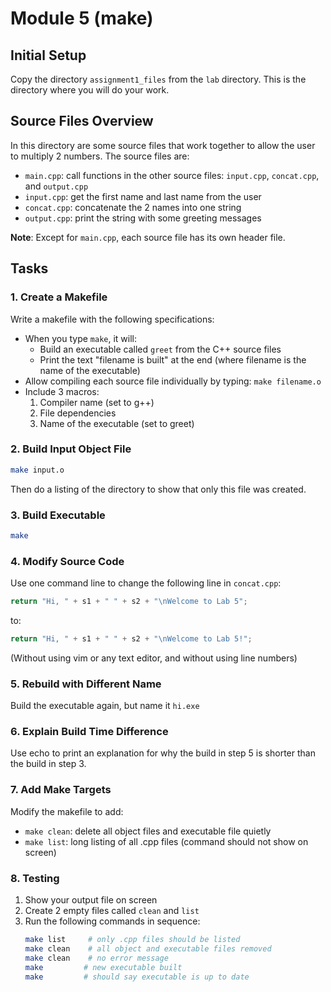 # Module 5 (make)

## Initial Setup
Copy the directory `assignment1_files` from the `lab` directory. This is the directory where you will do your work.

## Source Files Overview
In this directory are some source files that work together to allow the user to multiply 2 numbers. The source files are:

- `main.cpp`: call functions in the other source files: `input.cpp`, `concat.cpp`, and `output.cpp`
- `input.cpp`: get the first name and last name from the user
- `concat.cpp`: concatenate the 2 names into one string
- `output.cpp`: print the string with some greeting messages

**Note**: Except for `main.cpp`, each source file has its own header file.

## Tasks

### 1. Create a Makefile
Write a makefile with the following specifications:
- When you type `make`, it will:
  - Build an executable called `greet` from the C++ source files
  - Print the text "filename is built" at the end (where filename is the name of the executable)
- Allow compiling each source file individually by typing: `make filename.o`
- Include 3 macros:
  1. Compiler name (set to g++)
  2. File dependencies
  3. Name of the executable (set to greet)

### 2. Build Input Object File
```bash
make input.o
```
Then do a listing of the directory to show that only this file was created.

### 3. Build Executable
```bash
make
```

### 4. Modify Source Code
Use one command line to change the following line in `concat.cpp`:
```cpp
return "Hi, " + s1 + " " + s2 + "\nWelcome to Lab 5";
```
to:
```cpp
return "Hi, " + s1 + " " + s2 + "\nWelcome to Lab 5!";
```
(Without using vim or any text editor, and without using line numbers)

### 5. Rebuild with Different Name
Build the executable again, but name it `hi.exe`

### 6. Explain Build Time Difference
Use echo to print an explanation for why the build in step 5 is shorter than the build in step 3.

### 7. Add Make Targets
Modify the makefile to add:
- `make clean`: delete all object files and executable file quietly
- `make list`: long listing of all .cpp files (command should not show on screen)

### 8. Testing
1. Show your output file on screen
2. Create 2 empty files called `clean` and `list`
3. Run the following commands in sequence:
   ```bash
   make list     # only .cpp files should be listed
   make clean    # all object and executable files removed
   make clean    # no error message
   make         # new executable built
   make         # should say executable is up to date
   ```
